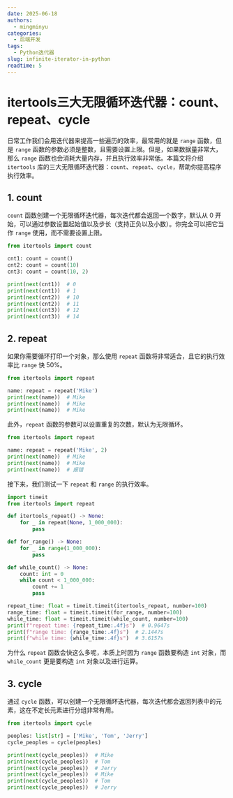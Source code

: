 ```yaml
---
date: 2025-06-18
authors:
  - mingminyu
categories:
  - 后端开发
tags:
  - Python迭代器
slug: infinite-iterator-in-python
readtime: 5
---
```


# itertools三大无限循环迭代器：count、repeat、cycle

日常工作我们会用迭代器来提高一些遍历的效率，最常用的就是 `range` 函数，但是 `range` 函数的参数必须是整数，且需要设置上限。但是，如果数据量非常大，那么 `range` 函数也会消耗大量内存，并且执行效率非常低。本篇文将介绍 `itertools` 库的三大无限循环迭代器：`count`、`repeat`、`cycle`，帮助你提高程序执行效率。

<!-- more -->

## 1. count

`count` 函数创建一个无限循环迭代器，每次迭代都会返回一个数字，默认从 0 开始，可以通过参数设置起始值以及步长（支持正负以及小数）。你完全可以把它当作 `range` 使用，而不需要设置上限。

```python linenums="1"
from itertools import count

cnt1: count = count()
cnt2: count = count(10)
cnt3: count = count(10, 2)

print(next(cnt1))  # 0
print(next(cnt1))  # 1
print(next(cnt2))  # 10
print(next(cnt2))  # 11
print(next(cnt3))  # 12
print(next(cnt3))  # 14
```

## 2. repeat

如果你需要循环打印一个对象，那么使用 `repeat` 函数将非常适合，且它的执行效率比 `range` 快 50%。

```python linenums="1"
from itertools import repeat

name: repeat = repeat('Mike')
print(next(name))  # Mike
print(next(name))  # Mike
print(next(name))  # Mike
```

此外，`repeat` 函数的参数可以设置重复的次数，默认为无限循环。

```python linenums="1"
from itertools import repeat

name: repeat = repeat('Mike', 2)
print(next(name))  # Mike
print(next(name))  # Mike
print(next(name))  # 报错
```

接下来，我们测试一下 `repeat` 和 `range` 的执行效率。

```python linenums="1" hl_lines="18" title="repeat vs. range"
import timeit
from itertools import repeat

def itertools_repeat() -> None:
    for _ in repeat(None, 1_000_000):
        pass

def for_range() -> None:
    for _ in range(1_000_000):
        pass

def while_count() -> None:
    count: int = 0
    while count < 1_000_000:
        count += 1
        pass

repeat_time: float = timeit.timeit(itertools_repeat, number=100)
range_time: float = timeit.timeit(for_range, number=100)
while_time: float = timeit.timeit(while_count, number=100)
print(f"repeat time: {repeat_time:.4f}s")  # 0.9647s
print(f"range time: {range_time:.4f}s")  # 2.1447s
print(f"while time: {while_time:.4f}s")  # 3.6157s
```

为什么 `repeat` 函数会快这么多呢，本质上时因为 `range` 函数要构造 `int` 对象，而 `while_count` 更是要构造 `int` 对象以及进行运算。

## 3. cycle

通过 `cycle` 函数，可以创建一个无限循环迭代器，每次迭代都会返回列表中的元素，这在不定长元素进行分组非常有用。

```python linenums="1"
from itertools import cycle

peoples: list[str] = ['Mike', 'Tom', 'Jerry']
cycle_peoples = cycle(peoples)

print(next(cycle_peoples))  # Mike
print(next(cycle_peoples))  # Tom
print(next(cycle_peoples))  # Jerry
print(next(cycle_peoples))  # Mike
print(next(cycle_peoples))  # Tom
print(next(cycle_peoples))  # Jerry
```

